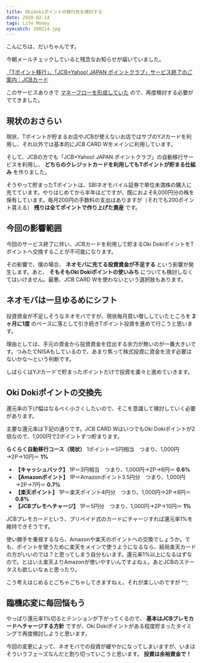 ```yaml
---
title: Okidokiポイントの移行先を検討する
date: 2020-02-14
tags: Life Money
eyecatch: 200214.jpg
---
```


こんにちは、だいちゃんです。

今朝メールチェックしていると残念なお知らせが届いていました。

[「Tポイント移行」、「JCB×Yahoo! JAPAN ポイントクラブ」サービス終了のご案内｜JCBカード](https://www.jcb.co.jp/point/pop/tpoint2005.html)

このサービスありきで [マネーフローを形成していた](https://blog.udcxx.me/article/190504/money-flow) ので、再度検討する必要がでてきました。

## 現状のおさらい

現状、Tポイントが貯まるお店やJCBが使えないお店ではサブのYJ!カードを利用し、それ以外では基本的にJCB CARD Wをメインに利用しています。

そして、JCBの方でも「JCB×Yahoo! JAPAN ポイントクラブ」の自動移行サービスを利用し、 **どちらのクレジットカードを利用してもTポイントが貯まる仕組み** を作りました。

そうやって貯まったTポイントは、SBIネオモバイル証券で単位未満株の購入に充てています。やりはじめてから半年ほどですが、既におよそ8,000円分の株を保有しています。毎月200円の手数料の支出はありますが（それでも200ポイント貰える） **残りは全てポイントで作り上げた資産** です。

## 今回の影響範囲

今回のサービス終了に伴い、JCBカードを利用して貯まるOki DokiポイントをTポイントへ交換することが不可能になります。

その影響で、僕の場合、 **ネオモバに充てる投資資金が不足する** という影響が発生します。あと、 **そもそもOki Dokiポイントの使いみち** についても検討しなくてはいけません。最悪、JCB CARD Wを使わないという選択肢もあります。

## ネオモバは一旦ゆるめにシフト

投資資金が不足しそうなネオモバですが、現状毎月買い増ししていたところを **2ヶ月に1度** のペースに落として引き続きTポイント投資を進めて行こうと思います。

理由としては、手元の資金から投資資金を捻出する余力が無いのが一番大きいです。つみたてNISAもしているので、あまり焦って株式投資に資金を流す必要はないかな〜という判断です。

しばらくはYJ!カードで貯まったポイントだけで投資を粛々と進めていきます。


## Oki Dokiポイントの交換先

還元率の下げ幅はなるべく小さくしたいので、そこを意識して検討していく必要があります。

主要な還元率は下記の通りです。JCB CARD WはいつでもOki Dokiポイントが2倍なので、1,000円で2ポイントずつ貯まります。

**らくらく自動移行コース（現状）** 1ポイント＝5円相当　つまり、1,000円→2P→10円＝ **1%**

* **【キャッシュバック】** 1P＝3円相当　つまり、1,000円→2P→6円＝ **0.6%**
* **【Amazonポイント】** 1P＝Amazonポイント3.5円分　つまり、1,000円→2P→7円＝ **0.7%**
* **【楽天ポイント】** 1P＝楽天ポイント4円分　つまり、1,000円→2P→8円＝ **0.8%**
* **【JCBプレモへチャージ】** 1P＝5円分　つまり、1,000円→2P→10円＝ **1%**

JCBプレモカードという、プリペイド式のカードにチャージすれば還元率1%を維持できそうです。

使い勝手を重視するなら、Amazonや楽天のポイントへの交換でしょうか。でも、ポイントを使うために楽天をメインで使うようになるなら、結局楽天カードの方がいいのでは？と思ってしまう自分もいます。還元率1%以上になるはずなので。とはいえ楽天よりAmazonが使いやすいんですよねぇ。あとJCBのステータスも欲しいなぁと思ったり。

こう考えはじめるとごちゃごちゃしてきますねぇ。それが楽しいのですが ^^;

## 臨機応変に毎回悩もう

やっぱり還元率1%切るとテンションが下がってくるので、 **基本はJCBプレモカードへチャージする方針** ですが、Oki Dokiポイントがある程度貯まったタイミングで再度検討しようと思います。

今回の変更によって、ネオモバでの投資が緩やかになってしまいますが、いまはそういうフェーズなんだと割り切っていこうと思います。 **投資は余裕資金で！**
